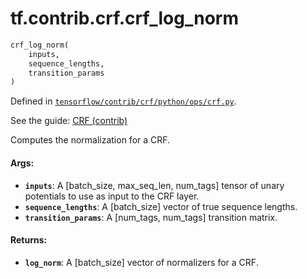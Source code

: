 <div itemscope itemtype="http://developers.google.com/ReferenceObject">
<meta itemprop="name" content="tf.contrib.crf.crf_log_norm" />
</div>

# tf.contrib.crf.crf_log_norm

``` python
crf_log_norm(
    inputs,
    sequence_lengths,
    transition_params
)
```



Defined in [`tensorflow/contrib/crf/python/ops/crf.py`](https://www.tensorflow.org/code/tensorflow/contrib/crf/python/ops/crf.py).

See the guide: [CRF (contrib)](../../../../../api_guides/python/contrib.crf.md)

Computes the normalization for a CRF.

#### Args:

* <b>`inputs`</b>: A [batch_size, max_seq_len, num_tags] tensor of unary potentials
      to use as input to the CRF layer.
* <b>`sequence_lengths`</b>: A [batch_size] vector of true sequence lengths.
* <b>`transition_params`</b>: A [num_tags, num_tags] transition matrix.

#### Returns:

* <b>`log_norm`</b>: A [batch_size] vector of normalizers for a CRF.